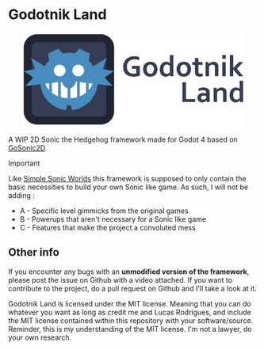 # Godotnik Land

<p align="center">
<img src=".github/godotnik-logo.svg" width="450" alt="Cupcakes Framework logo">
</p>

A WIP 2D Sonic the Hedgehog framework made for Godot 4 based on [GoSonic2D](https://github.com/marmitoTH/GoSonic2D).

>[!IMPORTANT]
>Like [Simple Sonic Worlds](https://forums.sonicretro.org/index.php?threads/simple-sonic-worlds.36075/) this framework is supposed to only contain the basic necessities to build your own Sonic like game.
>As such, I will not be adding :
>  - A - Specific level gimmicks from the original games
>  - B - Powerups that aren't necessary for a Sonic like game
>  - C - Features that make the project a convoluted mess
 
 ## Other info

If you encounter any bugs with an **unmodified version of the framework**, please post the issue on Github with a video attached.
If you want to contribute to the project, do a pull request on Github and I'll take a look at it.

Godotnik Land is licensed under the MIT license.
Meaning that you can do whatever you want as long as credit me and Lucas Rodrigues, and include the MIT license contained within this repository with your software/source.
Reminder, this is my understanding of the MIT license. I'm not a lawyer, do your own research.

